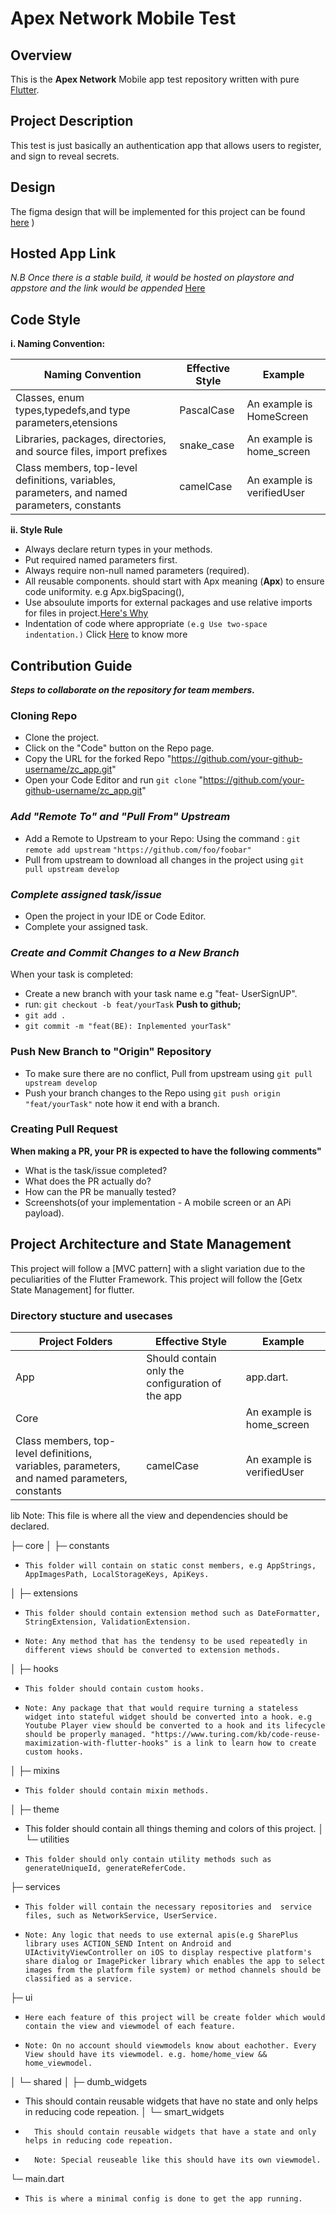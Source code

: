# Apex Network Mobile Test

## Overview

  This is the **Apex Network** Mobile app test repository  written with pure [Flutter](https://flutter.dev/).
  

## Project Description

  This test is just basically an authentication app that allows users to register, and sign to reveal secrets.

## Design

   The figma design that will be implemented for this project can be found [here](https://www.figma.com/file/1B4YlbWN5iqdKrPQE4ycaK/Smart-pay?type=design&node-id=1-1268&mode=design&t=RsY86WdiFo1NNBN4-0)
)

## Hosted App Link

   _N.B Once there is a stable build, it would be hosted on playstore and appstore and the link would be appended_
   [Here](https://appetize.io/app/ydjlhthsmjmll64zdklc3fakv4)

## Code Style

  **i. Naming Convention:**

|Naming Convention|Effective Style|Example|
|-----------------|---------------|-------|
|Classes, enum types,typedefs,and type parameters,etensions|PascalCase|An example is HomeScreen|
|Libraries, packages, directories, and source files, import prefixes|snake_case|An example is home_screen|
|Class members, top-level definitions, variables, parameters, and named parameters, constants|camelCase|An example is verifiedUser|

  **ii. Style Rule**

- Always declare return types in your methods.
- Put required named parameters first.
- Always require non-null named parameters (required).
- All reusable components. should start with Apx meaning (**Apx**) to ensure code uniformity. e.g Apx.bigSpacing(),
- Use absoulute imports for external packages and use relative imports for files in project.[Here's Why](https://dart-lang.github.io/linter/lints/prefer_relative_imports.html)
- Indentation  of code where appropriate `(e.g Use two-space indentation.)`
       Click [Here](https://medium.com/@chukwuemeka.ezeokwelume/2-vs-4-spaces-or-tabs-for-writing-code-e82da3aa5b8d) to know more

## Contribution Guide

  **_Steps to collaborate on the repository for team members._**

### Cloning Repo

- Clone the project.  
- Click on the "Code" button on the Repo page.
- Copy the URL for the forked Repo "<https://github.com/your-github-username/zc_app.git>"
- Open your Code Editor and  run `git clone` "<https://github.com/your-github-username/zc_app.git>"
  
### _Add "Remote To" and "Pull From" Upstream_

- Add a Remote to Upstream to your Repo:
      Using the command : `git remote add upstream` ` "https://github.com/foo/foobar" `
- Pull from upstream to download all changes in the project using `git pull upstream develop`

### _Complete assigned task/issue_

- Open the project in your IDE or Code Editor.
- Complete your assigned task.

### _Create and Commit Changes to a New Branch_

  When your task is completed:

- Create a new branch with your task name e.g "feat- UserSignUP".
- run: `git checkout -b feat/yourTask`
  **Push to github;**
- `git add .`
- `git commit -m "feat(BE): Inplemented yourTask"`
  
### Push New Branch to "Origin" Repository

- To make sure there are no conflict, Pull from upstream using `git pull upstream develop`
- Push your branch changes to the Repo using `git push origin "feat/yourTask"` note how it end with a branch.

### Creating Pull Request

  **When making a PR, your PR is expected to have the following comments"**

- What is the task/issue completed?
- What does the PR actually do?
- How can the PR be manually tested?
- Screenshots(of your implementation - A mobile screen or an APi payload).

## Project Architecture and State Management

This project will follow a [MVC pattern] with a slight variation due to the peculiarities of the Flutter Framework. This project will follow the [Getx State Management] for flutter.
### Directory stucture and usecases

|Project Folders|Effective Style|Example|
|-----------------|---------------|-------|
|App|Should contain only the configuration of the app|app.dart.|
|Core||An example is home_screen|
|Class members, top-level definitions, variables, parameters, and named parameters, constants|camelCase|An example is verifiedUser|

lib
   Note: This file is where all the view and dependencies should be declared.

├─ core
│  ├─ constants  

-     This folder will contain on static const members, e.g AppStrings, AppImagesPath, LocalStorageKeys, ApiKeys.       

│  ├─ extensions

-     This folder should contain extension method such as DateFormatter, StringExtension, ValidationExtension. 
-     Note: Any method that has the tendensy to be used repeatedly in different views should be converted to extension methods. 

│  ├─ hooks

-     This folder should contain custom hooks. 
-     Note: Any package that that would require turning a stateless widget into stateful widget should be converted into a hook. e.g Youtube Player view should be converted to a hook and its lifecycle should be properly managed. "https://www.turing.com/kb/code-reuse-maximization-with-flutter-hooks" is a link to learn how to create custom hooks.             

│  ├─ mixins

-     This folder should contain mixin methods.

│  ├─ theme

- This folder should contain all things theming and colors of this project.
│  └─ utilities
-     This folder should only contain utility methods such as generateUniqueId, generateReferCode.    

├─ services  

-     This folder will contain the necessary repositories and  service files, such as NetworkService, UserService.  
-     Note: Any logic that needs to use external apis(e.g SharePlus library uses ACTION_SEND Intent on Android and UIActivityViewController on iOS to display respective platform's share dialog or ImagePicker library which enables the app to select images from the platform file system) or method channels should be classified as a service.     

├─ ui

-     Here each feature of this project will be create folder which would contain the view and viewmodel of each feature.  
-     Note: On no account should viewmodels know about eachother. Every View should have its viewmodel. e.g. home/home_view && home_viewmodel.                 

│  └─ shared
│     ├─ dumb_widgets

- This should contain reusable widgets that have no state and only helps in reducing code repeation.
│     └─ smart_widgets
-       This should contain reusable widgets that have a state and only helps in reducing code repeation.
-       Note: Special reuseable like this should have its own viewmodel.

└─ main.dart  

-     This is where a minimal config is done to get the app running.          
